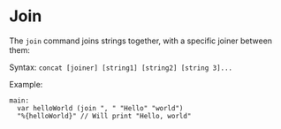 # Join

The `join` command joins strings together, with a specific joiner between them:

Syntax: `concat [joiner] [string1] [string2] [string 3]...`

Example:

```
main:
  var helloWorld (join ", " "Hello" "world")
  "%{helloWorld}" // Will print "Hello, world"
```

